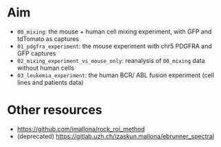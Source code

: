 # Aim

- `00_mixing`: the mouse + human cell mixing experiment, with GFP and tdTomato as captures
- `01_pdgfra_experiment`: the mouse experiment with chr5 PDGFRA and GFP captures
- `02_mixing_experiment_vs_mouse_only`: reanalysis of `00_mixing` data without human cells
- `03_leukemia_experiment`: the human BCR/ ABL fusion experiment (cell lines and patients data)

# Other resources

- https://github.com/imallona/rock_roi_method
- (deprecated) https://gitlab.uzh.ch/izaskun.mallona/ebrunner_spectral

